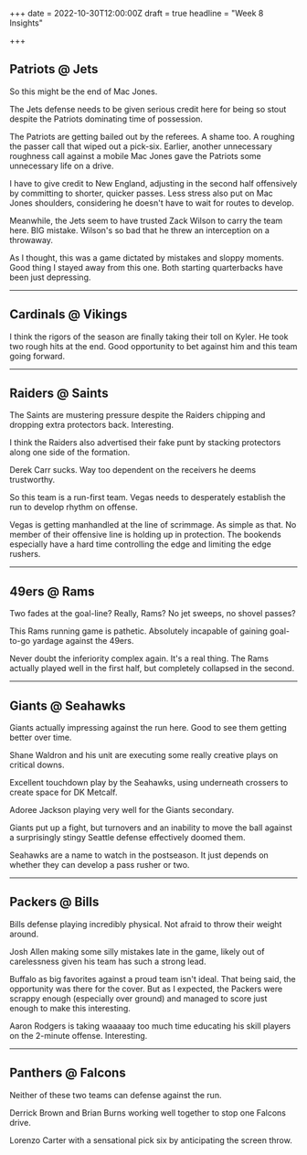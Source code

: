 +++
date = 2022-10-30T12:00:00Z
draft = true
headline = "Week 8 Insights"

+++
## Patriots @ Jets

So this might be the end of Mac Jones.

The Jets defense needs to be given serious credit here for being so stout despite the Patriots dominating time of possession.

The Patriots are getting bailed out by the referees. A shame too. A roughing the passer call that wiped out a pick-six. Earlier, another unnecessary roughness call against a mobile Mac Jones gave the Patriots some unnecessary life on a drive.

I have to give credit to New England, adjusting in the second half offensively by committing to shorter, quicker passes. Less stress also put on Mac Jones shoulders, considering he doesn't have to wait for routes to develop.

Meanwhile, the Jets seem to have trusted Zack Wilson to carry the team here. BIG mistake. Wilson's so bad that he threw an interception on a throwaway.

As I thought, this was a game dictated by mistakes and sloppy moments. Good thing I stayed away from this one. Both starting quarterbacks have been just depressing.

***

## Cardinals @ Vikings

I think the rigors of the season are finally taking their toll on Kyler. He took two rough hits at the end. Good opportunity to bet against him and this team going forward.

***

## Raiders @ Saints

The Saints are mustering pressure despite the Raiders chipping and dropping extra protectors back. Interesting.

I think the Raiders also advertised their fake punt by stacking protectors along one side of the formation.

Derek Carr sucks. Way too dependent on the receivers he deems trustworthy.

So this team is a run-first team. Vegas needs to desperately establish the run to develop rhythm on offense.

Vegas is getting manhandled at the line of scrimmage. As simple as that. No member of their offensive line is holding up in protection. The bookends especially have a hard time controlling the edge and limiting the edge rushers.

***

## 49ers @ Rams

Two fades at the goal-line? Really, Rams? No jet sweeps, no shovel passes?

This Rams running game is pathetic. Absolutely incapable of gaining goal-to-go yardage against the 49ers.

Never doubt the inferiority complex again. It's a real thing. The Rams actually played well in the first half, but completely collapsed in the second.

***

## Giants @ Seahawks

Giants actually impressing against the run here. Good to see them getting better over time.

Shane Waldron and his unit are executing some really creative plays on critical downs.

Excellent touchdown play by the Seahawks, using underneath crossers to create space for DK Metcalf.

Adoree Jackson playing very well for the Giants secondary.

Giants put up a fight, but turnovers and an inability to move the ball against a surprisingly stingy Seattle defense effectively doomed them.

Seahawks are a name to watch in the postseason. It just depends on whether they can develop a pass rusher or two.

***

## Packers @ Bills

Bills defense playing incredibly physical. Not afraid to throw their weight around.

Josh Allen making some silly mistakes late in the game, likely out of carelessness given his team has such a strong lead.

Buffalo as big favorites against a proud team isn't ideal. That being said, the opportunity was there for the cover. But as I expected, the Packers were scrappy enough (especially over ground) and managed to score just enough to make this interesting.

Aaron Rodgers is taking waaaaay too much time educating his skill players on the 2-minute offense. Interesting.

***

## Panthers @ Falcons

Neither of these two teams can defense against the run.

Derrick Brown and Brian Burns working well together to stop one Falcons drive.

Lorenzo Carter with a sensational pick six by anticipating the screen throw.